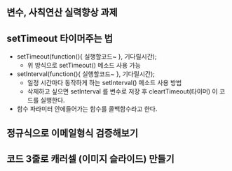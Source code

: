 ## 변수, 사칙연산 실력향상 과제

## setTimeout 타이머주는 법

- setTimeout(function(){ 실행할코드~ }, 기다릴시간);
  - 위 방식으로 setTimeout() 메소드 사용 가능
- setInterval(function(){ 실행할코드~ }, 기다릴시간);
  - 일정 시간마다 동작하게 하는 setInterval() 메소드 사용 방법
  - 삭제하고 싶으면 setInterval 를 변수로 저장 후 cleartTimeout(타이머) 이 코드를 실행한다.
- 함수 파라미터 안에들어가는 함수를 콜백함수라고 한다.

## 정규식으로 이메일형식 검증해보기

## 코드 3줄로 캐러셀 (이미지 슬라이드) 만들기
